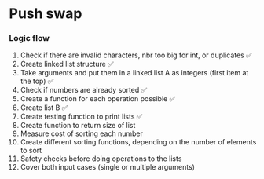 # Push swap
### Logic flow
1. Check if there are invalid characters, nbr too big for int, or duplicates ✅
2. Create linked list structure ✅
3. Take arguments and put them in a linked list A as integers (first item at the top) ✅
4. Check if numbers are already sorted ✅
5. Create a function for each operation possible ✅
6. Create list B ✅
7. Create testing function to print lists ✅
8. Create function to return size of list
9. Measure cost of sorting each number
10. Create different sorting functions, depending on the number of elements to sort
11. Safety checks before doing operations to the lists
12. Cover both input cases (single or multiple arguments)

